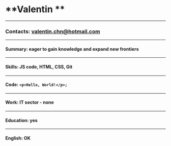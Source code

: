 # **Valentin ** #
***************
### Contacts: valentin.chn@hotmail.com ###
***************
#### Summary: eager to gain knowledge and expand new frontiers ####
***************
#### Skills: JS code, HTML, CSS, Git ####
***************
#### Code: `<p>Hello, World!</p>;` ####
***************
#### Work: IT sector - none ####
***************
#### Education: yes ####
***************
#### English: OK ####
